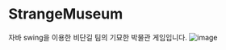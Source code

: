 # StrangeMuseum
자바 swing을 이용한 비단길 팀의 기묘한 박물관 게임입니다.
![image](https://user-images.githubusercontent.com/101635183/206895437-cd1b202c-d4ba-40b0-b585-1f5126c07ddf.png)
